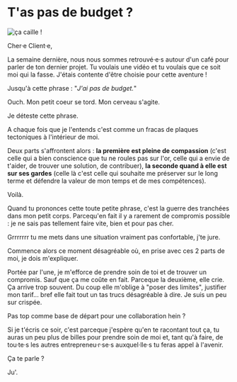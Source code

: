# T'as pas de budget ? 

![ça caille !](https://raw.githubusercontent.com/Julia-barbelane/reflexions/master/photos/t-a-pas-de-budget.png)

Cher·e Client·e, 

La semaine dernière, nous nous sommes retrouvé·e·s autour d'un café pour parler de ton dernier projet. Tu voulais une vidéo et tu voulais que ce soit moi qui la fasse. J'étais contente d'être choisie pour cette aventure ! 

Jusqu'à cette phrase : "*J'ai pas de budget.*"

Ouch. Mon petit coeur se tord. Mon cerveau s'agite. 

Je déteste cette phrase. 

A chaque fois que je l'entends c'est comme un fracas de plaques tectoniques à l'intérieur de moi. 

Deux parts s'affrontent alors : **la première est pleine de compassion** (c'est celle qui a bien conscience que tu ne roules pas sur l'or, celle qui a envie de t'aider, de trouver une solution, de contribuer), **la seconde quand à elle est sur ses gardes** (celle là c'est celle qui souhaite me préserver sur le long terme et défendre la valeur de mon temps et de mes compétences).

Voilà. 

Quand tu prononces cette toute petite phrase, c'est la guerre des tranchées dans mon petit corps. Parcequ'en fait il y a rarement de compromis possible : je ne sais pas tellement faire vite, bien et pour pas cher.

Grrrrrrr tu me mets dans une situation vraiment pas confortable, j'te jure. 

Commence alors ce moment désagréable où, en prise avec ces 2 parts de moi, je dois m'expliquer. 

Portée par l'une, je m'efforce de prendre soin de toi et de trouver un compromis. Sauf que ça me coûte en fait. Parceque la deuxième, elle crie. Ça arrive trop souvent. Du coup elle m'oblige à "poser des limites", justifier mon tarif... bref elle fait tout un tas trucs désagréable à dire. Je suis un peu sur crispée.

Pas top comme base de départ pour une collaboration hein ? 

Si je t'écris ce soir, c'est parceque j'espère qu'en te racontant tout ça, tu auras un peu plus de billes pour prendre soin de moi et, tant qu'à faire, de tou·te·s les autres entrepreneu·r·se·s auxquel·lle·s tu feras appel à l'avenir.

Ça te parle ? 

Ju'.
